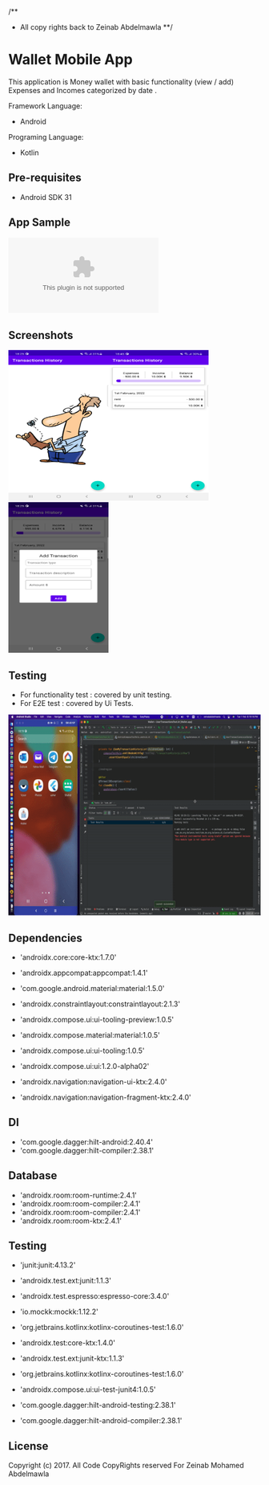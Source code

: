 /**
* All copy rights back to Zeinab Abdelmawla
**/

  
Wallet Mobile App
===================================

This application is Money wallet with basic functionality (view / add) Expenses and Incomes categorized by date .

Framework Language:
- Android 
  
Programing Language:
- Kotlin 

Pre-requisites
--------------
- Android SDK 31

App Sample
----------
![APK](app/release/app-release.apk)

Screenshots
-------------
<img src="screenshots/empty_transactions.png" width="200" height="300"><img src="screenshots/transactions_list.png" width="200" height="300"><img src="screenshots/add_transaction.png" width="200" height="300">

Testing
---------------

- For functionality test : covered by unit testing.
- For E2E test : covered by Ui Tests.

<img src="screenshots/uitests.gif" width="600" height="400">

Dependencies
-------
- 'androidx.core:core-ktx:1.7.0'
- 'androidx.appcompat:appcompat:1.4.1'

- 'com.google.android.material:material:1.5.0'
- 'androidx.constraintlayout:constraintlayout:2.1.3'
- 'androidx.compose.ui:ui-tooling-preview:1.0.5'
- 'androidx.compose.material:material:1.0.5'
- 'androidx.compose.ui:ui-tooling:1.0.5'
- 'androidx.compose.ui:ui:1.2.0-alpha02'
    
- 'androidx.navigation:navigation-ui-ktx:2.4.0'
- 'androidx.navigation:navigation-fragment-ktx:2.4.0'

## DI
- 'com.google.dagger:hilt-android:2.40.4'
- 'com.google.dagger:hilt-compiler:2.38.1'
## Database
- 'androidx.room:room-runtime:2.4.1'
- 'androidx.room:room-compiler:2.4.1'
- 'androidx.room:room-compiler:2.4.1'
- 'androidx.room:room-ktx:2.4.1'

## Testing
- 'junit:junit:4.13.2'
- 'androidx.test.ext:junit:1.1.3'
- 'androidx.test.espresso:espresso-core:3.4.0'
- 'io.mockk:mockk:1.12.2'
- 'org.jetbrains.kotlinx:kotlinx-coroutines-test:1.6.0'
- 'androidx.test:core-ktx:1.4.0'
- 'androidx.test.ext:junit-ktx:1.1.3'
- 'org.jetbrains.kotlinx:kotlinx-coroutines-test:1.6.0'

- 'androidx.compose.ui:ui-test-junit4:1.0.5'
- 'com.google.dagger:hilt-android-testing:2.38.1'
- 'com.google.dagger:hilt-android-compiler:2.38.1'

License
-------

Copyright (c) 2017.  All Code CopyRights reserved For Zeinab Mohamed Abdelmawla
